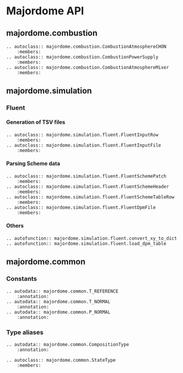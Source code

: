# Majordome API

## majordome.combustion

```{eval-rst}
.. autoclass:: majordome.combustion.CombustionAtmosphereCHON
	:members:
.. autoclass:: majordome.combustion.CombustionPowerSupply
	:members:
.. autoclass:: majordome.combustion.CombustionAtmosphereMixer
	:members:
```

## majordome.simulation

### Fluent

#### Generation of TSV files

```{eval-rst}
.. autoclass:: majordome.simulation.fluent.FluentInputRow
	:members:
.. autoclass:: majordome.simulation.fluent.FluentInputFile
	:members:
```

#### Parsing Scheme data

```{eval-rst}
.. autoclass:: majordome.simulation.fluent.FluentSchemePatch
	:members:
.. autoclass:: majordome.simulation.fluent.FluentSchemeHeader
	:members:
.. autoclass:: majordome.simulation.fluent.FluentSchemeTableRow
	:members:
.. autoclass:: majordome.simulation.fluent.FluentDpmFile
	:members:
```

#### Others

```{eval-rst}
.. autofunction:: majordome.simulation.fluent.convert_xy_to_dict
.. autofunction:: majordome.simulation.fluent.load_dpm_table
```

## majordome.common


### Constants

```{eval-rst}
.. autodata:: majordome.common.T_REFERENCE
    :annotation:
.. autodata:: majordome.common.T_NORMAL
    :annotation:
.. autodata:: majordome.common.P_NORMAL
    :annotation:
```

### Type aliases

```{eval-rst}
.. autodata:: majordome.common.CompositionType
    :annotation:

.. autoclass:: majordome.common.StateType
	:members:
```
